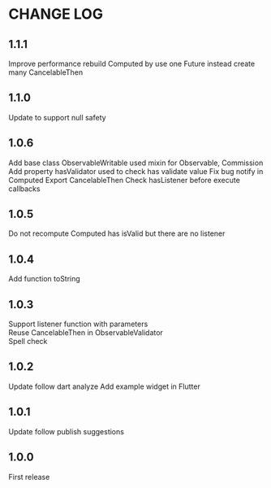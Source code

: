 # CHANGE LOG

## 1.1.1

Improve performance rebuild Computed by use one Future instead create many CancelableThen

## 1.1.0

Update to support null safety

## 1.0.6

Add base class ObservableWritable used mixin for Observable, Commission
Add property hasValidator used to check has validate value
Fix bug notify in Computed
Export CancelableThen
Check hasListener before execute callbacks

## 1.0.5

Do not recompute Computed has isValid but there are no listener

## 1.0.4

Add function toString

## 1.0.3

Support listener function with parameters  
Reuse CancelableThen in ObservableValidator  
Spell check

## 1.0.2

Update follow dart analyze
Add example widget in Flutter

## 1.0.1

Update follow publish suggestions

## 1.0.0

First release
